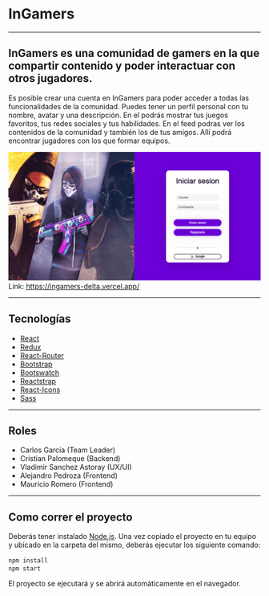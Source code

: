 
# InGamers
---



## InGamers es una comunidad de gamers en la que compartir contenido y poder interactuar con otros jugadores.

Es posible crear una cuenta en InGamers para poder acceder a todas las funcionalidades de la comunidad.
Puedes tener un perfil personal con tu nombre, avatar y una descripción. En el podrás mostrar tus juegos favoritos, tus redes sociales y tus habilidades.
En el feed podras ver los contenidos de la comunidad y también los de tus amigos. Allí podrá encontrar jugadores con los que formar equipos.

![Front Image](./src/img/ss.png)
Link: https://ingamers-delta.vercel.app/

---

## Tecnologías

- [React](https://reactjs.org/)
- [Redux](https://redux.js.org/)
- [React-Router](https://reactrouterdotcom.fly.dev/)
- [Bootstrap](https://getbootstrap.com/)
- [Bootswatch](https://bootswatch.com/)
- [Reactstrap](https://reactstrap.github.io/)
- [React-Icons](https://react-icons.netlify.com/)
- [Sass](https://sass-lang.com/)
---

## Roles

- Carlos García (Team Leader)
- Cristian Palomeque (Backend)
- Vladimir Sanchez Astoray (UX/UI)
- Alejandro Pedroza (Frontend)
- Mauricio Romero (Frontend)
---

## Como correr el proyecto

Deberás tener instalado [Node.js](https://nodejs.org/en/).
Una vez copiado el proyecto en tu equipo y ubicado en la carpeta del mismo, deberás ejecutar los siguiente comando:

```
npm install
npm start
```

El proyecto se ejecutará y se abrirá automáticamente en el navegador.


